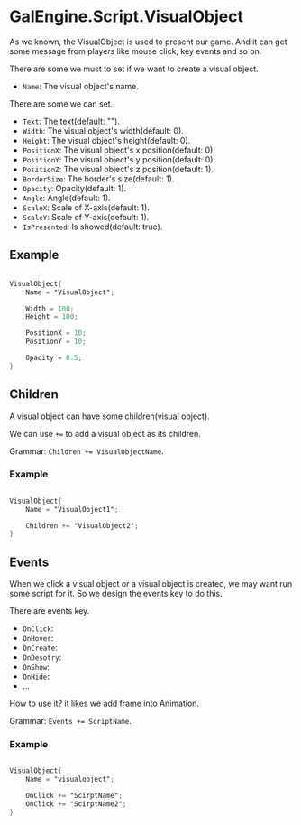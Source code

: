 # GalEngine.Script.VisualObject

As we known, the VisualObject is used to present our game. And it can get some message from players like mouse click, key events and so on.

There are some we must to set if we want to create a visual object.

- `Name`: The visual object's name.

There are some we can set.

- `Text`: The text(default: "").
- `Width`: The visual object's width(default: 0).
- `Height`: The visual object's height(default: 0).
- `PositionX`: The visual object's x position(default: 0).
- `PositionY`: The visual object's y position(default: 0).
- `PositionZ`: The visual object's z position(default: 1).
- `BorderSize`: The border's size(default: 1).
- `Opacity`: Opacity(default: 1).
- `Angle`: Angle(default: 1).
- `ScaleX`: Scale of X-axis(default: 1).
- `ScaleY`: Scale of Y-axis(default: 1).
- `IsPresented`: Is showed(default: true).

## Example 

```gs

VisualObject{
    Name = "VisualObject";

    Width = 100;
    Height = 100;

    PositionX = 10;
    PositionY = 10;

    Opacity = 0.5;
}
```

## Children

A visual object can have some children(visual object).

We can use `+=` to add a visual object as its children.

Grammar: `Children += VisualObjectName`.

### Example

```gs

VisualObject{
    Name = "VisualObject1";

    Children += "VisualObject2";
}

```

## Events 

When we click a visual object or a visual object is created, we may want run some script for it.
So we design the events key to do this.

There are events key.

- `OnClick`:
- `OnHover`:
- `OnCreate`:
- `OnDesotry`:
- `OnShow`:
- `OnHide`:
- ...

How to use it? it likes we add frame into Animation.


Grammar: `Events += ScriptName`.

### Example

```gs

VisualObject{
    Name = "visualobject";

    OnClick += "ScirptName";
    OnClick += "ScirptName2";
}

```